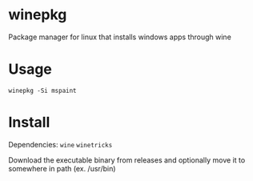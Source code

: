 # winepkg
Package manager for linux that installs windows apps through wine

# Usage
```
winepkg -Si mspaint
```
# Install
Dependencies: ``wine`` ``winetricks``

Download the executable binary from releases and optionally move it to somewhere in path (ex. /usr/bin)
